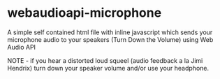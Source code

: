 # webaudioapi-microphone

A simple self contained html file with inline javascript which sends your microphone audio to your speakers (Turn Down the Volume) using Web Audio API

NOTE - if you hear a distorted loud squeel (audio feedback a la Jimi Hendrix) turn down your speaker volume and/or use your headphone.  

